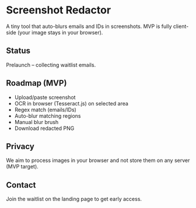 # Screenshot Redactor

A tiny tool that auto-blurs emails and IDs in screenshots. MVP is fully client-side (your image stays in your browser).

## Status
Prelaunch – collecting waitlist emails.

## Roadmap (MVP)
- Upload/paste screenshot
- OCR in browser (Tesseract.js) on selected area
- Regex match (emails/IDs)
- Auto-blur matching regions
- Manual blur brush
- Download redacted PNG

## Privacy
We aim to process images in your browser and not store them on any server (MVP target).

## Contact
Join the waitlist on the landing page to get early access.
